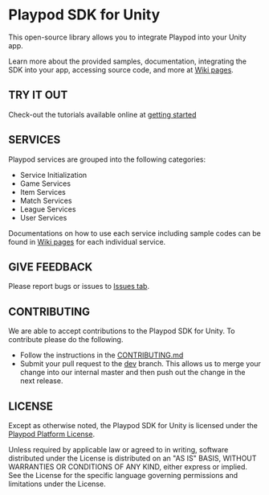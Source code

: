 # Playpod SDK for Unity
This open-source library allows you to integrate Playpod into your Unity app.

Learn more about the provided samples, documentation, integrating the SDK into your app, accessing source code, and more at [Wiki pages](https://github.com/play-pod-ir/UnitySDK/wiki).

## TRY IT OUT
Check-out the tutorials available online at [getting started](https://github.com/play-pod-ir/UnitySDK/wiki/Getting-Started)

## SERVICES
Playpod services are grouped into the following categories:
  * Service Initialization
  * Game Services
  * Item Services
  * Match Services
  * League Services
  * User Services
  
Documentations on how to use each service including sample codes can be found in [Wiki pages](https://github.com/play-pod-ir/UnitySDK/wiki) for each individual service.

## GIVE FEEDBACK
Please report bugs or issues to [Issues tab](https://github.com/play-pod-ir/UnitySDK/issues).

## CONTRIBUTING
We are able to accept contributions to the Playpod SDK for Unity. To contribute please do the following.
  * Follow the instructions in the [CONTRIBUTING.md](https://github.com/play-pod-ir/UnitySDK/blob/dev/CONTRIBUTING.md)
  * Submit your pull request to the [dev](https://github.com/play-pod-ir/UnitySDK/tree/dev) branch. This allows us to merge your change into our internal master and then push out the change in the next release.

## LICENSE
Except as otherwise noted, the Playpod SDK for Unity is licensed under the [Playpod Platform License](https://github.com/play-pod-ir/UnitySDK/blob/dev/LICENSE.md).

Unless required by applicable law or agreed to in writing, software distributed under the License is distributed on an "AS IS" BASIS, WITHOUT WARRANTIES OR CONDITIONS OF ANY KIND, either express or implied. See the License for the specific language governing permissions and limitations under the License.

